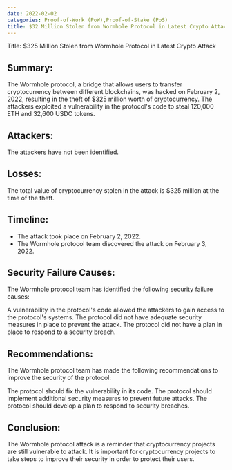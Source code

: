```yaml
---
date: 2022-02-02
categories: Proof-of-Work (PoW),Proof-of-Stake (PoS)
title: $32 Million Stolen from Wormhole Protocol in Latest Crypto Attack
---
```



Title: $325 Million Stolen from Wormhole Protocol in Latest Crypto Attack

## Summary:

The Wormhole protocol, a bridge that allows users to transfer cryptocurrency between different blockchains, was hacked on February 2, 2022, resulting in the theft of $325 million worth of cryptocurrency. The attackers exploited a vulnerability in the protocol's code to steal 120,000 ETH and 32,600 USDC tokens.

## Attackers:

The attackers have not been identified.

## Losses:

The total value of cryptocurrency stolen in the attack is $325 million at the time of the theft.

## Timeline:

- The attack took place on February 2, 2022. 
- The Wormhole protocol team discovered the attack on February 3, 2022. 

## Security Failure Causes:

The Wormhole protocol team has identified the following security failure causes:

A vulnerability in the protocol's code allowed the attackers to gain access to the protocol's systems.
The protocol did not have adequate security measures in place to prevent the attack.
The protocol did not have a plan in place to respond to a security breach.

## Recommendations:

The Wormhole protocol team has made the following recommendations to improve the security of the protocol:

The protocol should fix the vulnerability in its code.
The protocol should implement additional security measures to prevent future attacks.
The protocol should develop a plan to respond to security breaches.

## Conclusion:

The Wormhole protocol attack is a reminder that cryptocurrency projects are still vulnerable to attack. It is important for cryptocurrency projects to take steps to improve their security in order to protect their users.
